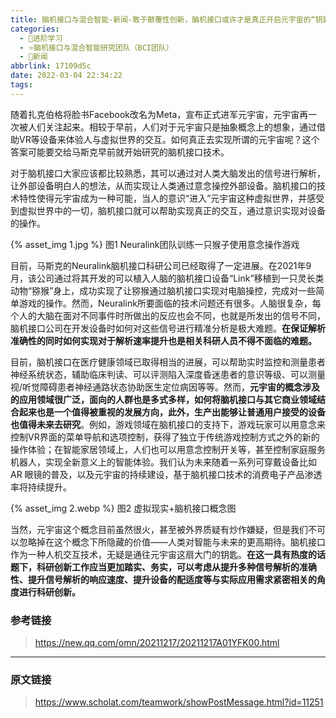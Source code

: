 ```yaml
---
title: 脑机接口与混合智能-新闻-敢于颠覆性创新，脑机接口或许才是真正开启元宇宙的“钥匙”
categories:
  - 🌙进阶学习
  - ⭐脑机接口与混合智能研究团队（BCI团队）
  - 💫新闻
abbrlink: 17109d5c
date: 2022-03-04 22:34:22
tags:
---
```


随着扎克伯格将脸书Facebook改名为Meta，宣布正式进军元宇宙，元宇宙再一次被人们关注起来。相较于早前，人们对于元宇宙只是抽象概念上的想象，通过借助VR等设备来体验人与虚拟世界的交互。如何真正去实现所谓的元宇宙呢？这个答案可能要交给马斯克早前就开始研究的脑机接口技术。

对于脑机接口大家应该都比较熟悉，其可以通过对人类大脑发出的信号进行解析，让外部设备明白人的想法，从而实现让人类通过意念操控外部设备。脑机接口的技术特性使得元宇宙成为一种可能，当人的意识“进入”元宇宙这种虚拟世界，并感受到虚拟世界中的一切，脑机接口就可以帮助实现真正的交互，通过意识实现对设备的操作。

{% asset_img 1.jpg %}
图1 Neuralink团队训练一只猴子使用意念操作游戏

<!--more-->

目前，马斯克的Neuralink脑机接口科研公司已经取得了一定进展。在2021年9月，该公司通过将其开发的可以植入人脑的脑机接口设备“Link”移植到一只灵长类动物“猕猴”身上，成功实现了让猕猴通过脑机接口实现对电脑操控，完成对一些简单游戏的操作。然而，Neuralink所要面临的技术问题还有很多。人脑很复杂，每个人的大脑在面对不同事件时所做出的反应也会不同，也就是所发出的信号不同，脑机接口公司在开发设备时如何对这些信号进行精准分析是极大难题。**在保证解析准确性的同时如何实现对于解析速率提升也是相关科研人员不得不面临的难题。**

目前，脑机接口在医疗健康领域已取得相当的进展，可以帮助实时监控和测量患者神经系统状态，辅助临床判读、可以评测陷入深度昏迷患者的意识等级、可以测量视/听觉障碍患者神经通路状态协助医生定位病因等等。然而，**元宇宙的概念涉及的应用领域很广泛，面向的人群也是多式多样，如何将脑机接口与其它商业领域结合起来也是一个值得被重视的发展方向，此外，生产出能够让普通用户接受的设备也值得未来去研究**。例如，游戏领域在脑机接口的支持下，游戏玩家可以用意念来控制VR界面的菜单导航和选项控制，获得了独立于传统游戏控制方式之外的新的操作体验；在智能家居领域上，人们也可以用意念控制开关等，甚至控制家庭服务机器人，实现全新意义上的智能体验。我们认为未来随着一系列可穿戴设备比如 AR 眼镜的普及，以及元宇宙的持续建设，基于脑机接口技术的消费电子产品渗透率将持续提升。

{% asset_img 2.webp %}
图2 虚拟现实+脑机接口概念图

当然，元宇宙这个概念目前虽然很火，甚至被外界质疑有炒作嫌疑，但是我们不可以忽略掉在这个概念下所隐藏的价值——人类对智能与未来的更高期待。脑机接口作为一种人机交互技术，无疑是通往元宇宙这扇大门的钥匙。**在这一具有热度的话题下，科研创新工作应当更加踏实、务实，可以考虑从提升多种信号解析的准确性、提升信号解析的响应速度、提升设备的配适度等与实际应用需求紧密相关的角度进行科研创新。**

### 参考链接

> <https://new.qq.com/omn/20211217/20211217A01YFK00.html>

***

### 原文链接

> <https://www.scholat.com/teamwork/showPostMessage.html?id=11251>
